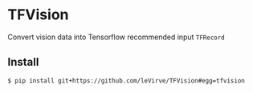 # TFVision
Convert vision data into Tensorflow recommended input `TFRecord`

## Install
```bash
$ pip install git+https://github.com/leVirve/TFVision#egg=tfvision
```
